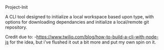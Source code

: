 Project-Init

A CLI tool designed to initialize a local workspace based upon type, with options for downloading dependancies and initialize a local/remote git repository.

Credit due to: -https://www.twilio.com/blog/how-to-build-a-cli-with-node-js
for the idea, but i've flushed it out a bit more and put my own spin on it.
